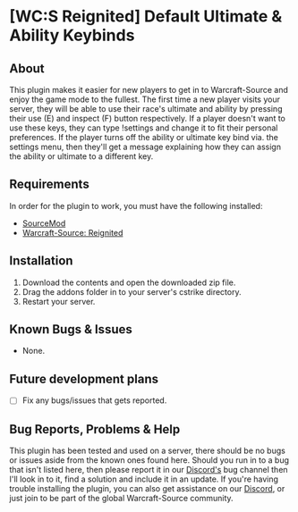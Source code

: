 # [WC:S Reignited] Default Ultimate & Ability Keybinds

## About
This plugin makes it easier for new players to get in to Warcraft-Source and enjoy the game mode to the fullest.
The first time a new player visits your server, they will be able to use their race's ultimate and ability by pressing their use (E) and inspect (F) button respectively.
If a player doesn't want to use these keys, they can type !settings and change it to fit their personal preferences. 
If the player turns off the ability or ultimate key bind via. the settings menu, then they'll get a message explaining how they can assign the ability or ultimate to a different key.


## Requirements
In order for the plugin to work, you must have the following installed:
- [SourceMod](https://www.sourcemod.net/downloads.php?branch=stable) 
- [Warcraft-Source: Reignited](https://github.com/ThaPwned/WCS)


## Installation
1) Download the contents and open the downloaded zip file.
2) Drag the addons folder in to your server's cstrike directory.
3) Restart your server.


## Known Bugs & Issues
- None.


## Future development plans
- [ ] Fix any bugs/issues that gets reported.


## Bug Reports, Problems & Help
This plugin has been tested and used on a server, there should be no bugs or issues aside from the known ones found here.
Should you run in to a bug that isn't listed here, then please report it in our [Discord's](https://discord.com/invite/rx8Q4PrK6C) bug channel then I'll look in to it, find a solution and include it in an update.
If you're having trouble installing the plugin, you can also get assistance on our [Discord](https://discord.com/invite/rx8Q4PrK6C), or just join to be part of the global Warcraft-Source community.
